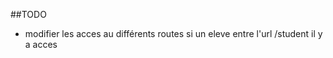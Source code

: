 ##TODO

- modifier les acces au différents routes 
    si un eleve entre l'url /student il y a acces 